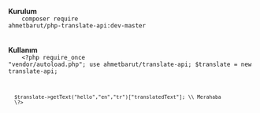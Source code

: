 <b>Kurulum</b>
<br/>
<code style="padding:20px">
  composer require ahmetbarut/php-translate-api:dev-master
</code>
<br><br><br>
<b>Kullanım</b>
<br>
<code style="padding:20px">
  \<?php 
      require_once "vendor/autoload.php";
      use ahmetbarut/translate-api;
      $translate = new translate-api;
  
      $translate->getText("hello","en","tr")["translatedText"]; \\ Merahaba
      \?>
</code>

